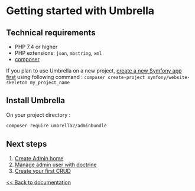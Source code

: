 # Getting started with Umbrella

## Technical requirements
- PHP 7.4 or higher
- PHP extensions: `json`, `mbstring`, `xml`
- [composer][get-composer]

If you plan to use Umbrella on a new project, [create a new Symfony app first][new-sf-app] 
using following command : `composer create-project symfony/website-skeleton my_project_name`

## Install Umbrella

On your project directory :
```bash
composer require umbrella2/adminbundle
```

## Next steps
1. [Create Admin home](home.md)
2. [Manage admin user with doctrine](manage_user_with_doctrine.md)
3. [Create your first CRUD](crud.md)

[<< Back to documentation](/docs)

[get-composer]: https://getcomposer.org/
[new-sf-app]: https://symfony.com/doc/current/setup.html#creating-symfony-applications